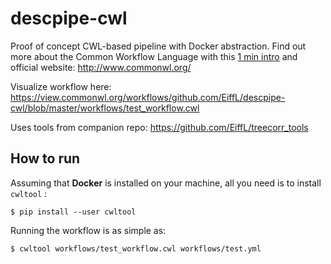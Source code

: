 # descpipe-cwl
Proof of concept CWL-based pipeline with Docker abstraction. Find out more about the Common Workflow Language with this [1 min intro](https://www.youtube.com/watch?v=86eY8xs-Vo8) and official website: http://www.commonwl.org/

Visualize workflow here: https://view.commonwl.org/workflows/github.com/EiffL/descpipe-cwl/blob/master/workflows/test_workflow.cwl

Uses tools from companion repo: https://github.com/EiffL/treecorr_tools

## How to run

Assuming that **Docker** is installed on your machine, all you need is to install `cwltool` :
```
$ pip install --user cwltool
```

Running the workflow is as simple as:
```
$ cwltool workflows/test_workflow.cwl workflows/test.yml
```
